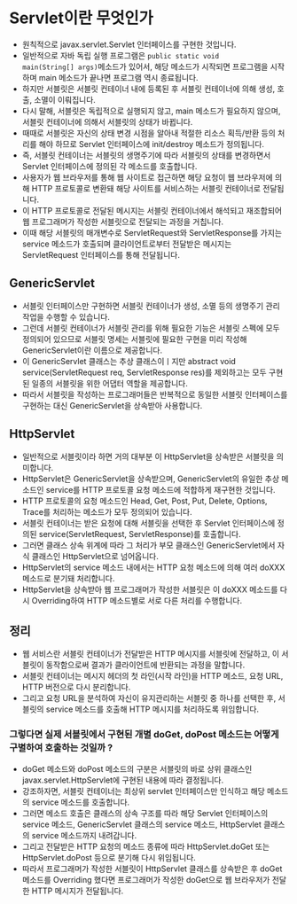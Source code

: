 # Servlet이란 무엇인가
* 원칙적으로 javax.servlet.Servlet 인터페이스를 구현한 것입니다.
* 일반적으로 자바 독립 실행 프로그램은 <code>public static void main(String[] args)</code>메소드가 있어서,
해당 메소드가 시작되면 프로그램을 시작하며 main 메소드가 끝나면 프로그램 역시 종료됩니다.
* 하지만 서블릿은 서블릿 컨테이너 내에 등록된 후 서블릿 컨테이너에 의해 생성, 호출, 소멸이 이뤄집니다.
* 다시 말해, 서블릿은 독립적으로 실행되지 않고, main 메소드가 필요하지 않으며, 서블릿 컨테이너에 의해서 서블릿의 상태가 바뀝니다.
* 때때로 서블릿은 자신의 상태 변경 시점을 알아내 적절한 리소스 획득/반환 등의 처리를 해야 하므로 Servlet 인터페이스에 init/destroy 메소드가 정의됩니다.
* 즉, 서블릿 컨테이너는 서블릿의 생명주기에 따라 서블릿의 상태를 변경하면서 Servlet 인터페이스에 정의된 각 메소드를 호출합니다.
* 사용자가 웹 브라우저를 통해 웹 사이트로 접근하면 해당 요청이 웹 브라우저에 의해 HTTP 프로토콜로 변환돼 해당 사이트를 서비스하는 서블릿 컨테이너로 전달됩니다.
* 이 HTTP 프로토콜로 전달된 메시지는 서블릿 컨테이너에서 해석되고 재조합되어 웹 프로그래머가 작성한 서블릿으로 전달되는 과정을 거칩니다.
* 이때 해당 서블릿의 매개변수로 ServletRequest와 ServletResponse를 가지는 service 메소드가 호출되며 클라이언트로부터 전달받은 메시지는 ServletRequest 인터페이스를 통해 전달됩니다.

## GenericServlet
* 서블릿 인터페이스만 구현하면 서블릿 컨테이너가 생성, 소멸 등의 생명주기 관리 작업을 수행할 수 있습니다.
* 그런데 서블릿 컨테이너가 서블릿 관리를 위해 필요한 기능은 서블릿 스펙에 모두 정의되어 있으므로 서블릿 명세는 서블릿에 필요한 구현을 미리 작성해 GenericServlet이란 이름으로 제공합니다.
* 이 GenericServlet 클래스는 추상 클래스이ㅣ지만 abstract void service(ServletRequest req, ServletResponse res)를 제외하고는 모두 구현된 일종의 서블릿을 위한 어댑터 역할을 제공합니다.
* 따라서 서블릿을 작성하는 프로그래머들은 반복적으로 동일한 서블릿 인터페이스를 구현하는 대신 GenericServlet을 상속받아 사용합니다.

## HttpServlet
* 일반적으로 서블릿이라 하면 거의 대부분 이 HttpServlet을 상속받은 서블릿을 의미합니다.
* HttpServlet은 GenericServlet을 상속받으며, GenericServlet의 유일한 추상 메소드인 service를 HTTP 프로토콜 요청 메소드에 적합하게 재구현한 것입니다.
* HTTP 프로토콜의 요청 메소드인 Head, Get, Post, Put, Delete, Options, Trace를 처리하는 메소드가 모두 정의되어 있습니다.
* 서블릿 컨테이너는 받은 요청에 대해 서블릿을 선택한 후 Servlet 인터페이스에 정의된 service(ServletRequest, ServletResponse)를 호출합니다.
* 그러면 클래스 상속 위계에 따라 그 처리가 부모 클래스인 GenericServlet에서 자식 클래스인 HttpServlet으로 넘어옵니다.
* HttpServlet의 service 메소드 내에서는 HTTP 요청 메소드에 의해 여러 doXXX 메소드로 분기돼 처리합니다.
* HttpServlet을 상속받아 웹 프로그래머가 작성한 서블릿은 이 doXXX 메소드를 다시 Overriding하여 HTTP 메소드별로 서로 다른 처리를 수행합니다.

## 정리
* 웹 서비스란 서블릿 컨테이너가 전달받은 HTTP 메시지를 서블릿에 전달하고, 이 서블릿이 동작함으로써 결과가 클라이언트에 반환되는 과정을 말합니다.
* 서블릿 컨테이너는 메시지 헤더의 첫 라인(시작 라인)을 HTTP 메소드, 요청 URL, HTTP 버전으로 다시 분리합니다.
* 그리고 요청 URL을 분석하여 자신이 유지관리하는 서블릿 중 하나를 선택한 후, 서블릿의 service 메소드를 호출해 HTTP 메시지를 처리하도록 위임합니다.

### 그렇다면 실제 서블릿에서 구현된 개별 doGet, doPost 메소드는 어떻게 구별하여 호출하는 것일까 ?
* doGet 메소드와 doPost 메소드의 구분은 서블릿의 바로 상위 클래스인 javax.servlet.HttpServlet에 구현된 내용에 따라 결정됩니다.
* 강조하자면, 서블릿 컨테이너는 최상위 servlet 인터페이스만 인식하고 해당 메소드의 service 메소드를 호출합니다.
* 그러면 메소드 호출은 클래스의 상속 구조를 따라 해당 Servlet 인터페이스의 service 메소드, GenericServlet 클래스의 service 메소드, HttpServlet 클래스의 service 메소드까지 내려갑니다.
* 그리고 전달받은 HTTP 요청의 메소드 종류에 따라 HttpServlet.doGet 또는 HttpServlet.doPost 등으로 분기해 다시 위임됩니다.
* 따라서 프로그래머가 작성한 서블릿이 HttpServlet 클래스를 상속받은 후 doGet 메소드를 Overriding 했다면 프로그래머가 작성한 doGet으로 웹 브라우저가 전달한 HTTP 메시지가 전달됩니다.                                                                                                                                                                                                                                                                                                                                                                                                                                                                                                                                                                                                                                                                                                                                                                                                                                                                                                                                                                                                                                                                                                                                                                                                                                                                                                                                                                                                                                                                                                                                                                                                                                                                                                                                                                                                                                                                                                                                                                                                                                                                                                                                                                                                                                                                                                                                                                                                                                                                                                                                                                                                                                                                                                                                                                                                                                                                                                                                                                                                                                                                                                                                                                                                                                                                                                                                                                                                                                                                                       
